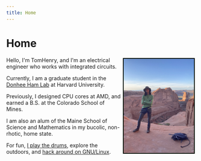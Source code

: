 ```yaml
---
title: Home 
---
```


# Home

<img src="images/moab-22.jpeg" height="250" alt="Me on a trip to Moab in 2022" style="float: right; margin: 3px 3px 3px 3px; border: 2px solid #000800;"> 

Hello, I'm TomHenry, and I'm an electrical engineer who works with integrated circuits. 

Currently, I am a graduate student in the [Donhee Ham Lab](https://www.donheehamlab.org/) at Harvard University.

Previously, I designed CPU cores at AMD, and earned a B.S. at the Colorado School of Mines. 

I am also an alum of the Maine School of Science and Mathematics in my bucolic, non-rhotic, home state.

For fun, [I play the drums](/drums.html), explore the outdoors, and [hack around on GNU/Linux](/setup.html). 
